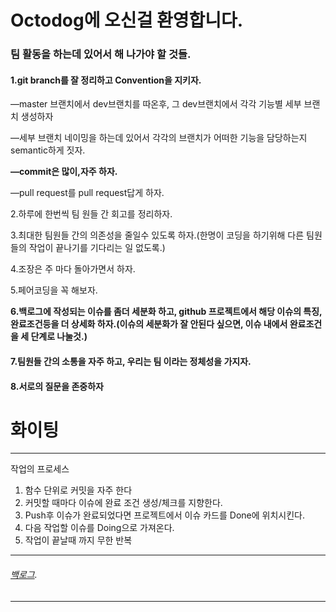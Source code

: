 # Octodog에 오신걸 환영합니다.

### 팀 활동을 하는데 있어서 해 나가야 할 것들.

#### 1.git branch를 잘 정리하고 Convention을 지키자.

—master 브랜치에서 dev브랜치를 따온후, 그 dev브랜치에서 각각 기능별 세부 브랜치 생성하자

—세부 브랜치 네이밍을 하는데 있어서 각각의 브랜치가 어떠한 기능을 담당하는지 semantic하게 짓자.

**—commit은 많이,자주 하자.**

—pull request를 pull request답게 하자.



2.하루에 한번씩 팀 원들 간 회고를 정리하자.

3.최대한 팀원들 간의 의존성을 줄일수 있도록 하자.(한명이 코딩을 하기위해 다른 팀원들의 작업이 끝나기를 기다리는 일 없도록.)

4.조장은 주 마다 돌아가면서 하자.

5.페어코딩을 꼭 해보자.

**6.백로그에 작성되는 이슈를 좀더 세분화 하고, github 프로젝트에서 해당 이슈의 특징, 완료조건등을 더 상세화 하자.(이슈의 세분화가 잘 안된다 싶으면, 이슈 내에서 완료조건을 세 단계로 나눌것.)**

#### 7.팀원들 간의 소통을 자주 하고, 우리는 팀 이라는 정체성을 가지자.

#### 8.서로의 질문을 존중하자

# 화이팅

---
작업의 프로세스

1. 함수 단위로 커밋을 자주 한다
2. 커밋할 때마다 이슈에 완료 조건 생성/체크를 지향한다.
3. Push후 이슈가 완료되었다면 프로젝트에서 이슈 카드를 Done에 위치시킨다.
4. 다음 작업할 이슈를 Doing으로 가져온다.
5. 작업이 끝날때 까지 무한 반복

---

###### [백로그](https://docs.google.com/spreadsheets/d/1oPLFLu_U_ucES-F0btmBFMH5qA_QX_94bG3SrktzNlM/edit#gid=0 "백로그").
---
